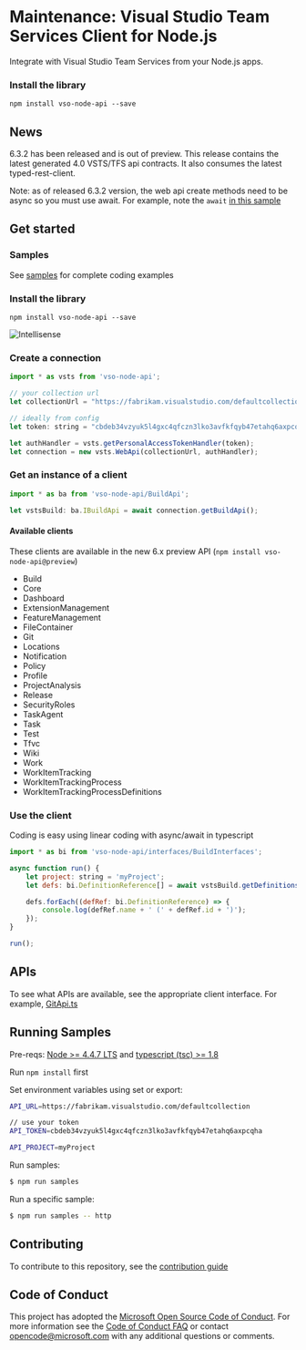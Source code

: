 # Maintenance: Visual Studio Team Services Client for Node.js

Integrate with Visual Studio Team Services from your Node.js apps.

### Install the library
```
npm install vso-node-api --save
```

## News

6.3.2 has been released and is out of preview.  This release contains the latest generated 4.0 VSTS/TFS api contracts.  It also consumes the latest typed-rest-client.

Note: as of released 6.3.2 version, the web api create methods need to be async so you must use await.  For example, note the `await` [in this sample](https://github.com/Microsoft/vsts-node-api/blob/master/samples/build.ts#L11) 

## Get started

### Samples

See [samples](./samples) for complete coding examples

### Install the library
```
npm install vso-node-api --save
```

![Intellisense](docs/intellisense.png)  

### Create a connection
```javascript
import * as vsts from 'vso-node-api';

// your collection url
let collectionUrl = "https://fabrikam.visualstudio.com/defaultcollection";

// ideally from config
let token: string = "cbdeb34vzyuk5l4gxc4qfczn3lko3avfkfqyb47etahq6axpcqha"; 

let authHandler = vsts.getPersonalAccessTokenHandler(token); 
let connection = new vsts.WebApi(collectionUrl, authHandler);    
```

### Get an instance of a client

```javascript
import * as ba from 'vso-node-api/BuildApi';

let vstsBuild: ba.IBuildApi = await connection.getBuildApi();
```

#### Available clients

These clients are available in the new 6.x preview API (`npm install vso-node-api@preview`)

* Build
* Core
* Dashboard
* ExtensionManagement
* FeatureManagement
* FileContainer
* Git
* Locations
* Notification
* Policy
* Profile
* ProjectAnalysis
* Release
* SecurityRoles
* TaskAgent
* Task
* Test
* Tfvc
* Wiki
* Work
* WorkItemTracking
* WorkItemTrackingProcess
* WorkItemTrackingProcessDefinitions

### Use the client
 
Coding is easy using linear coding with async/await in typescript

```javascript
import * as bi from 'vso-node-api/interfaces/BuildInterfaces';

async function run() {
    let project: string = 'myProject';
    let defs: bi.DefinitionReference[] = await vstsBuild.getDefinitions(project);

    defs.forEach((defRef: bi.DefinitionReference) => {
        console.log(defRef.name + ' (' + defRef.id + ')');
    });    
}

run();
```

## APIs

To see what APIs are available, see the appropriate client interface. For example, [GitApi.ts](https://github.com/Microsoft/vsts-node-api/blob/master/api/GitApi.ts)

## Running Samples

Pre-reqs: [Node >= 4.4.7 LTS](https://nodejs.org) and [typescript (tsc) >= 1.8](https://www.npmjs.com/package/typescript)  

Run `npm install` first

Set environment variables using set or export:

```bash
API_URL=https://fabrikam.visualstudio.com/defaultcollection  

// use your token
API_TOKEN=cbdeb34vzyuk5l4gxc4qfczn3lko3avfkfqyb47etahq6axpcqha  

API_PROJECT=myProject  
```

Run samples:  

```bash
$ npm run samples
```

Run a specific sample:

```bash
$ npm run samples -- http
```

## Contributing

To contribute to this repository, see the [contribution guide](./CONTRIBUTING.md)

## Code of Conduct

This project has adopted the [Microsoft Open Source Code of Conduct](https://opensource.microsoft.com/codeofconduct/). For more information see the [Code of Conduct FAQ](https://opensource.microsoft.com/codeofconduct/faq/) or contact [opencode@microsoft.com](mailto:opencode@microsoft.com) with any additional questions or comments.
